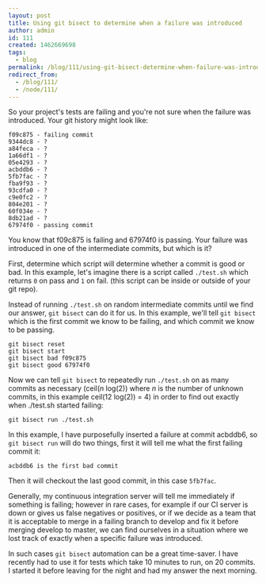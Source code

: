 ```yaml
---
layout: post
title: Using git bisect to determine when a failure was introduced
author: admin
id: 111
created: 1462669698
tags:
  - blog
permalink: /blog/111/using-git-bisect-determine-when-failure-was-introduced/
redirect_from:
  - /blog/111/
  - /node/111/
---
```

So your project's tests are failing and you're not sure when the failure was introduced. Your git history might look like:

    f09c875 - failing commit
    9344dc8 - ?
    a84feca - ?
    1a66df1 - ?
    05e4293 - ?
    acbddb6 - ?
    5fb7fac - ?
    fba9f93 - ?
    93cdfa0 - ?
    c9e0fc2 - ?
    804e201 - ?
    60f034e - ?
    8db21ad - ?
    67974f0 - passing commit

You know that f09c875 is failing and 67974f0 is passing. Your failure was introduced in one of the intermediate commits, but which is it?

First, determine which script will determine whether a commit is good or bad. In this example, let's imagine there is a script called `./test.sh` which returns `0` on pass and `1` on fail. (this script can be inside or outside of your git repo).

Instead of running `./test.sh` on random intermediate commits until we find our answer, `git bisect` can do it for us. In this example, we'll tell `git bisect` which is the first commit we know to be failing, and which commit we know to be passing.

    git bisect reset
    git bisect start
    git bisect bad f09c875
    git bisect good 67974f0

Now we can tell `git bisect` to repeatedly run `./test.sh` on as many commits as necessary (ceil(_n_ log(2)) where _n_ is the number of unknown commits, in this example ceil(12 log(2)) = 4) in order to find out exactly when ./test.sh started failing:

    git bisect run ./test.sh

In this example, I have purposefully inserted a failure at commit acbddb6, so `git bisect run` will do two things, first it will tell me what the first failing commit it:

    acbddb6 is the first bad commit

Then it will checkout the last good commit, in this case `5fb7fac`.

Generally, my continuous integration server will tell me immediately if something is failing; however in rare cases, for example if our CI server is down or gives us false negatives or positives, or if we decide as a team that it is acceptable to merge in a failing branch to develop and fix it before merging develop to master, we can find ourselves in a situation where we lost track of exactly when a specific failure was introduced.

In such cases `git bisect` automation can be a great time-saver. I have recently had to use it for tests which take 10 minutes to run, on 20 commits. I started it before leaving for the night and had my answer the next morning.
